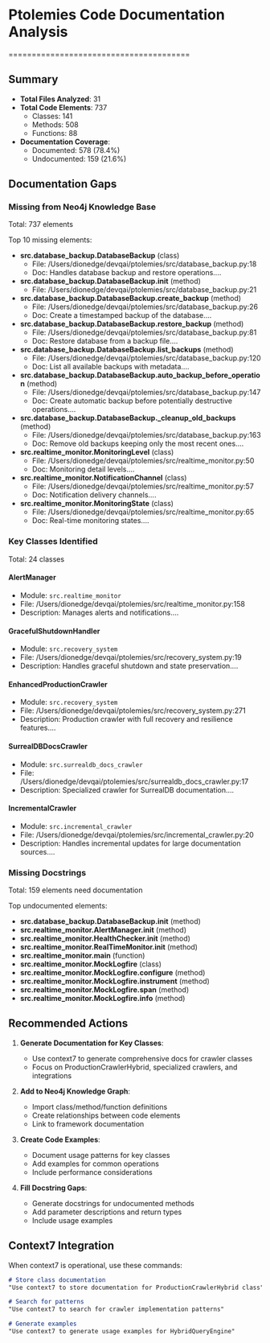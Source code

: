 # Ptolemies Code Documentation Analysis
=======================================

## Summary
- **Total Files Analyzed**: 31
- **Total Code Elements**: 737
  - Classes: 141
  - Methods: 508
  - Functions: 88
- **Documentation Coverage**:
  - Documented: 578 (78.4%)
  - Undocumented: 159 (21.6%)

## Documentation Gaps

### Missing from Neo4j Knowledge Base
Total: 737 elements

Top 10 missing elements:
- **src.database_backup.DatabaseBackup** (class)
  - File: /Users/dionedge/devqai/ptolemies/src/database_backup.py:18
  - Doc: Handles database backup and restore operations....
- **src.database_backup.DatabaseBackup.__init__** (method)
  - File: /Users/dionedge/devqai/ptolemies/src/database_backup.py:21
- **src.database_backup.DatabaseBackup.create_backup** (method)
  - File: /Users/dionedge/devqai/ptolemies/src/database_backup.py:26
  - Doc: Create a timestamped backup of the database....
- **src.database_backup.DatabaseBackup.restore_backup** (method)
  - File: /Users/dionedge/devqai/ptolemies/src/database_backup.py:81
  - Doc: Restore database from a backup file....
- **src.database_backup.DatabaseBackup.list_backups** (method)
  - File: /Users/dionedge/devqai/ptolemies/src/database_backup.py:120
  - Doc: List all available backups with metadata....
- **src.database_backup.DatabaseBackup.auto_backup_before_operation** (method)
  - File: /Users/dionedge/devqai/ptolemies/src/database_backup.py:147
  - Doc: Create automatic backup before potentially destructive operations....
- **src.database_backup.DatabaseBackup._cleanup_old_backups** (method)
  - File: /Users/dionedge/devqai/ptolemies/src/database_backup.py:163
  - Doc: Remove old backups keeping only the most recent ones....
- **src.realtime_monitor.MonitoringLevel** (class)
  - File: /Users/dionedge/devqai/ptolemies/src/realtime_monitor.py:50
  - Doc: Monitoring detail levels....
- **src.realtime_monitor.NotificationChannel** (class)
  - File: /Users/dionedge/devqai/ptolemies/src/realtime_monitor.py:57
  - Doc: Notification delivery channels....
- **src.realtime_monitor.MonitoringState** (class)
  - File: /Users/dionedge/devqai/ptolemies/src/realtime_monitor.py:65
  - Doc: Real-time monitoring states....


### Key Classes Identified
Total: 24 classes

#### AlertManager
- Module: `src.realtime_monitor`
- File: /Users/dionedge/devqai/ptolemies/src/realtime_monitor.py:158
- Description: Manages alerts and notifications....

#### GracefulShutdownHandler
- Module: `src.recovery_system`
- File: /Users/dionedge/devqai/ptolemies/src/recovery_system.py:19
- Description: Handles graceful shutdown and state preservation....

#### EnhancedProductionCrawler
- Module: `src.recovery_system`
- File: /Users/dionedge/devqai/ptolemies/src/recovery_system.py:271
- Description: Production crawler with full recovery and resilience features....

#### SurrealDBDocsCrawler
- Module: `src.surrealdb_docs_crawler`
- File: /Users/dionedge/devqai/ptolemies/src/surrealdb_docs_crawler.py:17
- Description: Specialized crawler for SurrealDB documentation....

#### IncrementalCrawler
- Module: `src.incremental_crawler`
- File: /Users/dionedge/devqai/ptolemies/src/incremental_crawler.py:20
- Description: Handles incremental updates for large documentation sources....



### Missing Docstrings
Total: 159 elements need documentation

Top undocumented elements:
- **src.database_backup.DatabaseBackup.__init__** (method)
- **src.realtime_monitor.AlertManager.__init__** (method)
- **src.realtime_monitor.HealthChecker.__init__** (method)
- **src.realtime_monitor.RealTimeMonitor.__init__** (method)
- **src.realtime_monitor.main** (function)
- **src.realtime_monitor.MockLogfire** (class)
- **src.realtime_monitor.MockLogfire.configure** (method)
- **src.realtime_monitor.MockLogfire.instrument** (method)
- **src.realtime_monitor.MockLogfire.span** (method)
- **src.realtime_monitor.MockLogfire.info** (method)


## Recommended Actions

1. **Generate Documentation for Key Classes**:
   - Use context7 to generate comprehensive docs for crawler classes
   - Focus on ProductionCrawlerHybrid, specialized crawlers, and integrations

2. **Add to Neo4j Knowledge Graph**:
   - Import class/method/function definitions
   - Create relationships between code elements
   - Link to framework documentation

3. **Create Code Examples**:
   - Document usage patterns for key classes
   - Add examples for common operations
   - Include performance considerations

4. **Fill Docstring Gaps**:
   - Generate docstrings for undocumented methods
   - Add parameter descriptions and return types
   - Include usage examples

## Context7 Integration

When context7 is operational, use these commands:

```markdown
# Store class documentation
"Use context7 to store documentation for ProductionCrawlerHybrid class"

# Search for patterns
"Use context7 to search for crawler implementation patterns"

# Generate examples
"Use context7 to generate usage examples for HybridQueryEngine"
```
